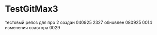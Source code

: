 # TestGitMax3
тестовый репоз для про 2
создан 040925 2327
обновлен 080925 0014
изменения соавтора 0029